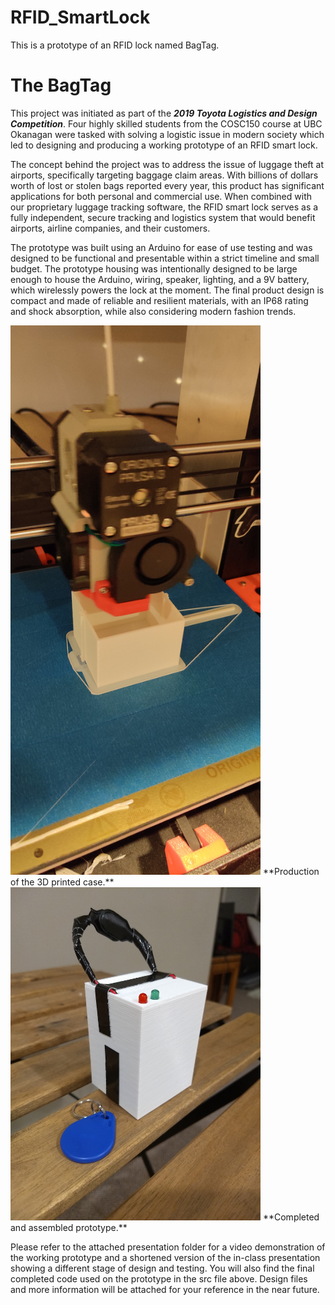 # RFID_SmartLock
This is a prototype of an RFID lock named BagTag. 



<h1> The BagTag </h1>

This project was initiated as part of the ***2019 Toyota Logistics and Design Competition***. Four highly skilled students from the COSC150 course at UBC Okanagan were tasked with solving a logistic issue in modern society which led to designing and producing a working prototype of an RFID smart lock.

The concept behind the project was to address the issue of luggage theft at airports, specifically targeting baggage claim areas. With billions of dollars worth of lost or stolen bags reported every year, this product has significant applications for both personal and commercial use. When combined with our proprietary luggage tracking software, the RFID smart lock serves as a fully independent, secure tracking and logistics system that would benefit airports, airline companies, and their customers.

The prototype was built using an Arduino for ease of use testing and was designed to be functional and presentable within a strict timeline and small budget. The prototype housing was intentionally designed to be large enough to house the Arduino, wiring, speaker, lighting, and a 9V battery, which wirelessly powers the lock at the moment. The final product design is compact and made of reliable and resilient materials, with an IP68 rating and shock absorption, while also considering modern fashion trends.

<img src="imgs/Prototype_production.jpg" alt="3D case printing" width="400">
**Production of the 3D printed case.**

<img src="imgs/Completed_prototype.jpg" alt="Prototype case completed" width="400">
**Completed and assembled prototype.**

Please refer to the attached presentation folder for a video demonstration of the working prototype and a shortened version of the in-class presentation showing a different stage of design and testing. You will also find the final completed code used on the prototype in the src file above. Design files and more information will be attached for your reference in the near future.
